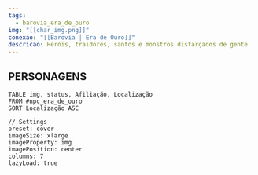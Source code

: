 ```yaml
---
tags:
  - barovia_era_de_ouro
img: "[[char_img.png]]"
conexao: "[[Barovia │ Era de Ouro]]"
descricao: Heróis, traidores, santos e monstros disfarçados de gente.
---
```


<div class="campaign-title">
  <h2>PERSONAGENS</h2>
</div>

```datacards
TABLE img, status, Afiliação, Localização
FROM #npc_era_de_ouro
SORT Localização ASC 

// Settings
preset: cover
imageSize: xlarge
imageProperty: img
imagePosition: center
columns: 7
lazyLoad: true

```
